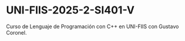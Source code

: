 # UNI-FIIS-2025-2-SI401-V
Curso de Lenguaje de Programación con C++ en UNI-FIIS con Gustavo Coronel.
